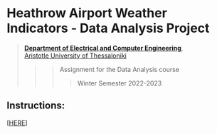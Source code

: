 # Heathrow Airport Weather Indicators - Data Analysis Project
   
> 
> [**Department of Electrical and Computer Engineering**](http://ee.auth.gr/),   
[Aristotle University of Thessaloniki](https://www.auth.gr/)   
>>>  Assignment for the Data Analysis course
>>>>  Winter Semester 2022-2023  

##  Instructions:

[[HERE](https://github.com/Kyparissis/Heathrow-DataAnalysisProject/blob/main/Project2022.pdf)]
